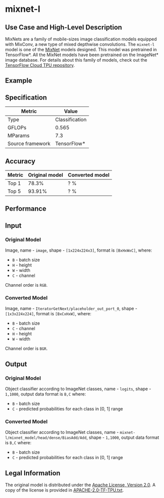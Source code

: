 # mixnet-l

## Use Case and High-Level Description
MixNets are a family of mobile-sizes image classification models equipped with MixConv,
a new type of mixed depthwise convolutions. The `mixnet-l` model is one of the
[MixNet](https://arxiv.org/abs/1907.09595) models designed.
This model was pretrained in TensorFlow\*.
All the MixNet models have been pretrained on the ImageNet* image database.
For details about this family of models, check out the [TensorFlow Cloud TPU repository](https://github.com/tensorflow/tpu/tree/master/models/official/mnasnet/mixnet).

## Example

## Specification

| Metric            | Value         |
|-------------------|---------------|
| Type              | Classification|
| GFLOPs            | 0.565        |
| MParams           | 7.3        |
| Source framework  | TensorFlow\*  |

## Accuracy

| Metric | Original model | Converted model |
| ------ | -------------- | --------------- |
| Top 1  | 78.3%          | ? %           |
| Top 5  | 93.91%          | ? %           |

## Performance

## Input

### Original Model

Image, name - `image`,  shape - `[1x224x224x3]`, format is `[BxHxWxC]`, where:

- `B` - batch size
- `H` - height
- `W` - width
- `C` - channel

Channel order is `RGB`.

### Converted Model

Image, name - `IteratorGetNext/placeholder_out_port_0`,  shape - `[1x3x224x224]`, format is `[BxCxHxW]`, where:

- `B` - batch size
- `C` - channel
- `H` - height
- `W` - width

Channel order is `BGR`.

## Output

### Original Model

Object classifier according to ImageNet classes, name - `logits`,  shape - `1,1000`, output data format is `B,C` where:

- `B` - batch size
- `C` - predicted probabilities for each class in [0, 1] range

### Converted Model

Object classifier according to ImageNet classes, name - `mixnet-l/mixnet_model/head/dense/BiasAdd/Add`,  shape - `1,1000`, output data format is `B,C` where:

- `B` - batch size
- `C` - predicted probabilities for each class in [0, 1] range

## Legal Information

The original model is distributed under the
[Apache License, Version 2.0](https://raw.githubusercontent.com/tensorflow/tpu/master/LICENSE).
A copy of the license is provided in [APACHE-2.0-TF-TPU.txt](../licenses/APACHE-2.0-TF-TPU.txt).